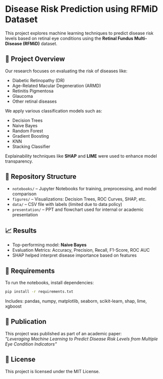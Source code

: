 # Disease Risk Prediction using RFMiD Dataset

This project explores machine learning techniques to predict disease risk levels based on retinal eye conditions using the **Retinal Fundus Multi-Disease (RFMiD)** dataset.

## 📌 Project Overview

Our research focuses on evaluating the risk of diseases like:
- Diabetic Retinopathy (DR)
- Age-Related Macular Degeneration (ARMD)
- Retinitis Pigmentosa
- Glaucoma
- Other retinal diseases

We apply various classification models such as:
- Decision Trees
- Naive Bayes
- Random Forest
- Gradient Boosting
- KNN
- Stacking Classifier

Explainability techniques like **SHAP** and **LIME** were used to enhance model transparency.

## 📂 Repository Structure

- `notebooks/` – Jupyter Notebooks for training, preprocessing, and model comparison
- `figures/` – Visualizations: Decision Trees, ROC Curves, SHAP, etc.
- `data/` – CSV file with labels (limited due to data policy)
- `presentation/` – PPT and flowchart used for internal or academic presentation

## 📈 Results

- Top-performing model: **Naive Bayes**
- Evaluation Metrics: Accuracy, Precision, Recall, F1-Score, ROC AUC
- SHAP helped interpret disease importance based on features

## 🧪 Requirements

To run the notebooks, install dependencies:

```bash
pip install -r requirements.txt
```

Includes: pandas, numpy, matplotlib, seaborn, scikit-learn, shap, lime, xgboost

## 🧠 Publication

This project was published as part of an academic paper:  
*"Leveraging Machine Learning to Predict Disease Risk Levels from Multiple Eye Condition Indicators"*


## 📜 License

This project is licensed under the MIT License.